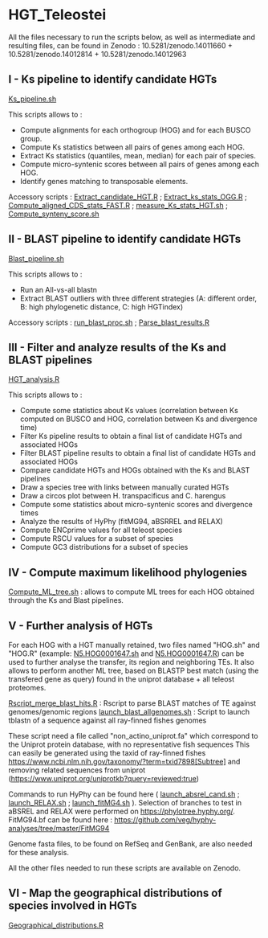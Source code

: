 # HGT_Teleostei

All the files necessary to run the scripts below, as well as intermediate and resulting files, can be found in Zenodo : 10.5281/zenodo.14011660 + 10.5281/zenodo.14012814 + 10.5281/zenodo.14012963

## I - Ks pipeline to identify candidate HGTs

[Ks_pipeline.sh](Ks_pipeline.sh) 

This scripts allows to :
- Compute alignments for each orthogroup (HOG) and for each BUSCO group.
- Compute Ks statistics between all pairs of genes among each HOG.
- Extract Ks statistics (quantiles, mean, median) for each pair of species.
- Compute micro-syntenic scores between all pairs of genes among each HOG.
- Identify genes matching to transposable elements.

Accessory scripts : [Extract_candidate_HGT.R](Extract_candidate_HGT.R) ; [Extract_ks_stats_OGG.R](Extract_ks_stats_OGG.R) ; [Compute_aligned_CDS_stats_FAST.R](Compute_aligned_CDS_stats_FAST.R) ; [measure_Ks_stats_HGT.sh](measure_Ks_stats_HGT.sh) ; [Compute_synteny_score.sh](Compute_synteny_score.sh)


## II - BLAST pipeline to identify candidate HGTs

[Blast_pipeline.sh](Blast_pipeline.sh) 

This scripts allows to :
- Run an All-vs-all blastn
- Extract BLAST outliers with three different strategies (A: different order, B: high phylogenetic distance, C: high HGTindex)

Accessory scripts : [run_blast_proc.sh](run_blast_proc.sh) ; [Parse_blast_results.R](Parse_blast_results.R)


## III - Filter and analyze results of the Ks and BLAST pipelines

[HGT_analysis.R](HGT_analysis.R) 

This scripts allows to :
- Compute some statistics about Ks values (correlation between Ks computed on BUSCO and HOG, correlation between Ks and divergence time)
- Filter Ks pipeline results to obtain a final list of candidate HGTs and associated HOGs
- Filter BLAST pipeline results to obtain a final list of candidate HGTs and associated HOGs
- Compare candidate HGTs and HOGs obtained with the Ks and BLAST pipelines
- Draw a species tree with links between manually curated HGTs
- Draw a circos plot between H. transpacificus and C. harengus
- Compute some statistics about micro-syntenic scores and divergence times
- Analyze the results of HyPhy (fitMG94, aBSRREL and RELAX)
- Compute ENCprime values for all teleost species
- Compute RSCU values for a subset of species
- Compute GC3 distributions for a subset of species


## IV - Compute maximum likelihood phylogenies

[Compute_ML_tree.sh](Compute_ML_tree.sh)  : allows to compute ML trees for each HOG obtained through the Ks and Blast pipelines. 


## V - Further analysis of HGTs

For each HOG with a HGT manually retained, two files named "HOG.sh" and "HOG.R" (example: [N5.HOG0001647.sh](N5.HOG0001647.sh) and [N5.HOG0001647.R](N5.HOG0001647.R)) can be used to further analyse the transfer, its region and neighboring TEs. It also allows to perform another ML tree, based on BLASTP best match (using the transfered gene as query) found in the uniprot database + all teleost proteomes.

[Rscript_merge_blast_hits.R](Rscript_merge_blast_hits.R) : Rscript to parse BLAST matches of TE against genomes/genomic regions
[launch_blast_allgenomes.sh](launch_blast_allgenomes.sh) : Script to launch tblastn of a sequence against all ray-finned fishes genomes 


These script need a file called "non_actino_uniprot.fa" which correspond to the Uniprot protein database, with no representative fish sequences
This can easily be generated using the taxid of ray-finned fishes https://www.ncbi.nlm.nih.gov/taxonomy/?term=txid7898[Subtree] and removing related sequences
from uniprot (https://www.uniprot.org/uniprotkb?query=reviewed:true)

Commands to run HyPhy can be found here ( [launch_absrel_cand.sh](launch_absrel_cand.sh) ; [launch_RELAX.sh](launch_RELAX.sh) ; [launch_fitMG4.sh](launch_fitMG4.sh) ). Selection of branches to test in aBSREL and RELAX were performed on https://phylotree.hyphy.org/.
FitMG94.bf can be found here : https://github.com/veg/hyphy-analyses/tree/master/FitMG94

Genome fasta files, to be found on RefSeq and GenBank, are also needed for these analysis.  

All the other files needed to run these scripts are available on Zenodo.


## VI - Map the geographical distributions of species involved in HGTs

[Geographical_distributions.R](Geographical_distributions.R) 



